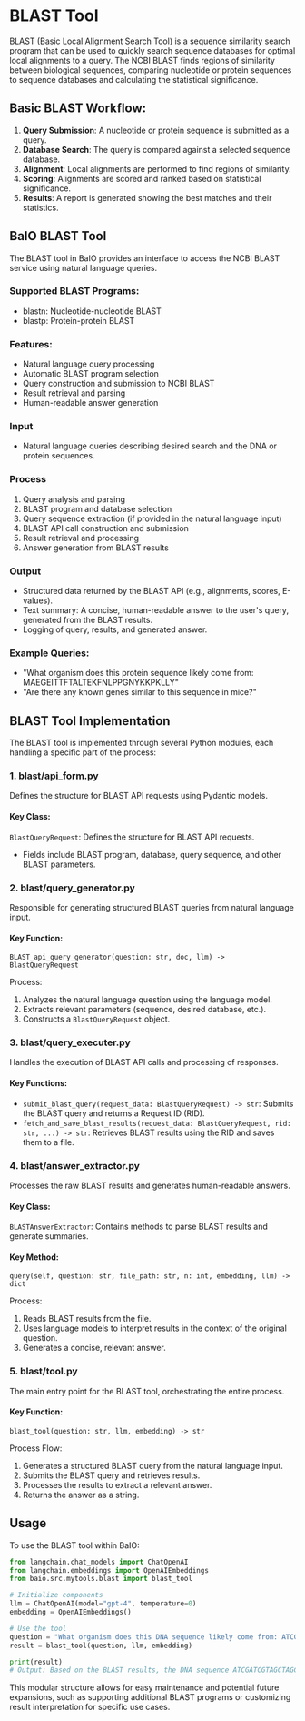 # BLAST Tool

BLAST (Basic Local Alignment Search Tool) is a sequence similarity search program that can be used to quickly search sequence databases for optimal local alignments to a query. The NCBI BLAST finds regions of similarity between biological sequences, comparing nucleotide or protein sequences to sequence databases and calculating the statistical significance.

## Basic BLAST Workflow:

1. **Query Submission**: A nucleotide or protein sequence is submitted as a query.
2. **Database Search**: The query is compared against a selected sequence database.
3. **Alignment**: Local alignments are performed to find regions of similarity.
4. **Scoring**: Alignments are scored and ranked based on statistical significance.
5. **Results**: A report is generated showing the best matches and their statistics.

## BaIO BLAST Tool

The BLAST tool in BaIO provides an interface to access the NCBI BLAST service using natural language queries.

### Supported BLAST Programs:
- blastn: Nucleotide-nucleotide BLAST
- blastp: Protein-protein BLAST
<!-- - blastx: Nucleotide query vs. protein database
- tblastn: Protein query vs. nucleotide database
- tblastx: Translated nucleotide vs. translated nucleotide -->

### Features:
- Natural language query processing
- Automatic BLAST program selection
- Query construction and submission to NCBI BLAST
- Result retrieval and parsing
- Human-readable answer generation

### Input
- Natural language queries describing desired search and the DNA or protein sequences.

### Process
1. Query analysis and parsing
2. BLAST program and database selection
3. Query sequence extraction (if provided in the natural language input)
4. BLAST API call construction and submission
5. Result retrieval and processing
6. Answer generation from BLAST results

### Output
- Structured data returned by the BLAST API (e.g., alignments, scores, E-values).
- Text summary: A concise, human-readable answer to the user's query, generated from the BLAST results.
- Logging of query, results, and generated answer.

### Example Queries:
- "What organism does this protein sequence likely come from: MAEGEITTFTALTEKFNLPPGNYKKPKLLY"
- "Are there any known genes similar to this sequence in mice?"

## BLAST Tool Implementation

The BLAST tool is implemented through several Python modules, each handling a specific part of the process:

### 1. blast/api_form.py

Defines the structure for BLAST API requests using Pydantic models.

#### Key Class:
`BlastQueryRequest`: Defines the structure for BLAST API requests.
- Fields include BLAST program, database, query sequence, and other BLAST parameters.

### 2. blast/query_generator.py

Responsible for generating structured BLAST queries from natural language input.

#### Key Function:
`BLAST_api_query_generator(question: str, doc, llm) -> BlastQueryRequest`

Process:
1. Analyzes the natural language question using the language model.
2. Extracts relevant parameters (sequence, desired database, etc.).
3. Constructs a `BlastQueryRequest` object.

### 3. blast/query_executer.py

Handles the execution of BLAST API calls and processing of responses.

#### Key Functions:
- `submit_blast_query(request_data: BlastQueryRequest) -> str`: 
  Submits the BLAST query and returns a Request ID (RID).
- `fetch_and_save_blast_results(request_data: BlastQueryRequest, rid: str, ...) -> str`:
  Retrieves BLAST results using the RID and saves them to a file.

### 4. blast/answer_extractor.py

Processes the raw BLAST results and generates human-readable answers.

#### Key Class:
`BLASTAnswerExtractor`: Contains methods to parse BLAST results and generate summaries.

#### Key Method:
`query(self, question: str, file_path: str, n: int, embedding, llm) -> dict`

Process:
1. Reads BLAST results from the file.
2. Uses language models to interpret results in the context of the original question.
3. Generates a concise, relevant answer.

### 5. blast/tool.py

The main entry point for the BLAST tool, orchestrating the entire process.

#### Key Function:
`blast_tool(question: str, llm, embedding) -> str`

Process Flow:
1. Generates a structured BLAST query from the natural language input.
2. Submits the BLAST query and retrieves results.
3. Processes the results to extract a relevant answer.
4. Returns the answer as a string.

## Usage

To use the BLAST tool within BaIO:

```python
from langchain.chat_models import ChatOpenAI
from langchain.embeddings import OpenAIEmbeddings
from baio.src.mytools.blast import blast_tool

# Initialize components
llm = ChatOpenAI(model="gpt-4", temperature=0)
embedding = OpenAIEmbeddings()

# Use the tool
question = "What organism does this DNA sequence likely come from: ATCGATCGTAGCTAGC"
result = blast_tool(question, llm, embedding)

print(result)
# Output: Based on the BLAST results, the DNA sequence ATCGATCGTAGCTAGC likely comes from Homo sapiens (humans). The sequence shows...
```

This modular structure allows for easy maintenance and potential future expansions, such as supporting additional BLAST programs or customizing result interpretation for specific use cases.